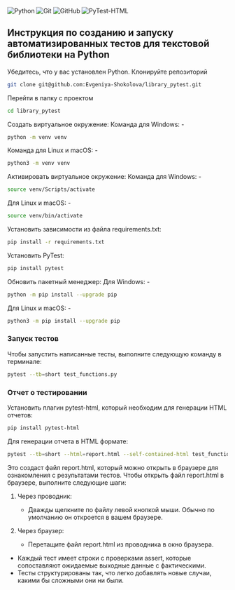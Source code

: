 ![Python](https://img.shields.io/badge/python-3670A0?style=for-the-badge&logo=python&logoColor=ffdd54)
![Git](https://img.shields.io/badge/git-%23F05033.svg?style=for-the-badge&logo=git&logoColor=white)
![GitHub](https://img.shields.io/badge/github-%23121011.svg?style=for-the-badge&logo=github&logoColor=white)
![PyTest-HTML](https://img.shields.io/badge/github-%23121011.svg?style=for-the-badge&logo=github&logoColor=white)


## Инструкция по созданию и запуску автоматизированных тестов для текстовой библиотеки на Python


Убедитесь, что у вас установлен Python. Клонируйте репозиторий
```bash
git clone git@github.com:Evgeniya-Shokolova/library_pytest.git
```
Перейти в папку с проектом
```bash
cd library_pytest
```
Создать виртуальное окружение:
   Команда для Windows: -
```bash
python -m venv venv
```
Команда для Linux и macOS: - 
```bash
python3 -m venv venv
```
Активировать виртуальное окружение:
   Команда для Windows: -
```bash
source venv/Scripts/activate
```
Для Linux и macOS: -
```bash
source venv/bin/activate
```
Установить зависимости из файла requirements.txt:
```bash
pip install -r requirements.txt
```
Установить PyTest:
```bash
pip install pytest
```
Обновить пакетный менеджер:
   Для Windows: -
```bash
python -m pip install --upgrade pip
```
Для Linux и macOS: -
```bash
python3 -m pip install --upgrade pip
```


### Запуск тестов

Чтобы запустить написанные тесты, выполните следующую команду в терминале:
```bash
pytest --tb=short test_functions.py
```

### Отчет о тестировании

Установить плагин pytest-html, который необходим для генерации HTML отчетов:
```bash
pip install pytest-html
```
Для генерации отчета в HTML формате:
```bash
pytest --tb=short --html=report.html --self-contained-html test_functions.py
```
Это создаст файл report.html, который можно открыть в браузере для ознакомления с результатами тестов.
Чтобы открыть файл report.html в браузере, выполните следующие шаги:
1. Через проводник:
   - Дважды щелкните по файлу левой кнопкой мыши. Обычно по умолчанию он откроется в вашем браузере.

2. Через браузер:
   - Перетащите файл report.html из проводника в окно браузера.

- Каждый тест имеет строки с проверками assert, которые сопоставляют ожидаемые выходные данные с фактическими.
- Тесты структурированы так, что легко добавлять новые случаи, какими бы сложными они ни были.

